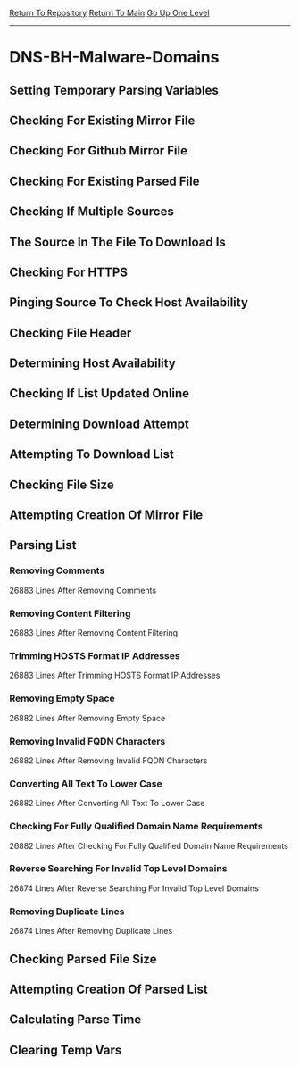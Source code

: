 [Return To Repository](https://github.com/deathbybandaid/piholeparser/)
[Return To Main](https://github.com/deathbybandaid/piholeparser/blob/master/RecentRunLogs/Mainlog.md)
[Go Up One Level](https://github.com/deathbybandaid/piholeparser/blob/master/RecentRunLogs/TopLevelScripts/30-Processing-External-Blacklists.md)
____________________________________
# DNS-BH-Malware-Domains
## Setting Temporary Parsing Variables
## Checking For Existing Mirror File
## Checking For Github Mirror File
## Checking For Existing Parsed File
## Checking If Multiple Sources
## The Source In The File To Download Is
## Checking For HTTPS
## Pinging Source To Check Host Availability
## Checking File Header
## Determining Host Availability
## Checking If List Updated Online
## Determining Download Attempt
## Attempting To Download List
## Checking File Size
## Attempting Creation Of Mirror File
## Parsing List
### Removing Comments
26883 Lines After Removing Comments
### Removing Content Filtering
26883 Lines After Removing Content Filtering
### Trimming HOSTS Format IP Addresses
26883 Lines After Trimming HOSTS Format IP Addresses
### Removing Empty Space
26882 Lines After Removing Empty Space
### Removing Invalid FQDN Characters
26882 Lines After Removing Invalid FQDN Characters
### Converting All Text To Lower Case
26882 Lines After Converting All Text To Lower Case
### Checking For Fully Qualified Domain Name Requirements
26882 Lines After Checking For Fully Qualified Domain Name Requirements
### Reverse Searching For Invalid Top Level Domains
26874 Lines After Reverse Searching For Invalid Top Level Domains
### Removing Duplicate Lines
26874 Lines After Removing Duplicate Lines
## Checking Parsed File Size
## Attempting Creation Of Parsed List
## Calculating Parse Time
## Clearing Temp Vars
